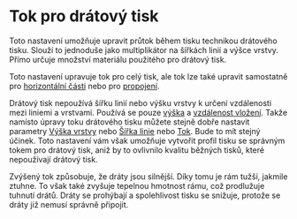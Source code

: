 Tok pro drátový tisk
====
Toto nastavení umožňuje upravit průtok během tisku technikou drátového tisku. Slouží to jednoduše jako multiplikátor na šířkách linií a výšce vrstvy. Přímo určuje množství materiálu použitého pro drátový tisk.

Toto nastavení upravuje tok pro celý tisk, ale tok lze také upravit samostatně pro [horizontální části](wireframe_flow_flat.md) nebo pro [propojení](wireframe_flow_connection.md).

Drátový tisk nepoužívá šířku linií nebo výšku vrstvy k určení vzdálenosti mezi liniemi a vrstvami. Používá se pouze [výška](wireframe_height.md) a [vzdálenost vložení](wireframe_roof_inset.md). Takže namísto úpravy toku drátového tisku můžete stejně dobře nastavit parametry [Výška vrstvy](../resolution/layer_height.md) nebo [Šířka linie](../resolution/line_width.md) nebo [Tok](../material/material_flow.md). Bude to mít stejný účinek. Toto nastavení vám však umožňuje vytvořit profil tisku se správným tokem pro drátový tisk, aniž by to ovlivnilo kvalitu běžných tisků, které nepoužívají drátový tisk.

Zvýšený tok způsobuje, že dráty jsou silnější. Díky tomu je rám tužší, jakmile ztuhne. To však také zvyšuje tepelnou hmotnost rámu, což prodlužuje tuhnutí drátů. Dráty se prohýbají a spolehlivost tisku se snižuje, protože se dráty již nemusí správně připojit.
